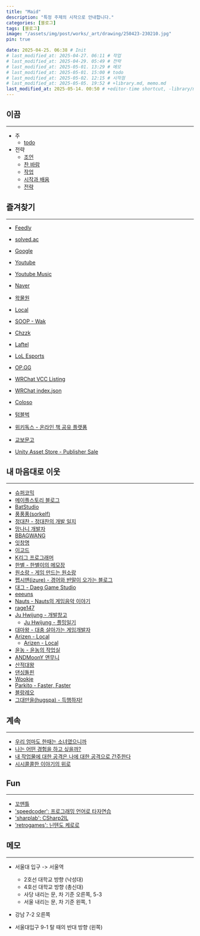 ```yaml
---
title: "Maid"
description: "특정 주제의 시작으로 안내합니다."
categories: [블로그]
tags: [블로그]
image: "/assets/img/post/works/_art/drawing/250423-230210.jpg"
pin: true

date: 2025-04-25. 06:38 # Init
# last_modified_at: 2025-04-27. 06:11 # 작업
# last_modified_at: 2025-04-29. 05:49 # 전략
# last_modified_at: 2025-05-01. 13:29 # 메모
# last_modified_at: 2025-05-01. 15:00 # todo
# last_modified_at: 2025-05-02. 12:15 # 시작점
# last_modified_at: 2025-05-05. 19:52 # +library.md, memo.md
last_modified_at: 2025-05-14. 00:50 # +editor-time shortcut, -library/memo.md, +시시콜콜한 이야기의 위로
---
```


## 이끔

---

- 주
  - [todo](/posts/todo/) [](/_posts/stone/library/2025-05-01-todo.md)
- 전략
  - [조언](/posts/advice/) [](/_posts/stone/think/strategy/2023-01-31-advice.md)
  - [찬 바람](/posts/cold) [](/_posts/stone/think/strategy/2024-11-13-cold.md)
  - [작업](/posts/mindset-project) [](/_posts/stone/think/strategy/2024-11-15-mindset-project.md)
  - [시작과 배움](/posts/mindset-start-learn) [](/_posts/stone/think/strategy/2024-11-15-mindset-start-learn.md)
  - [전략](/posts/strategy) [](/_posts/stone/think/strategy/2025-04-18-strategy.md)

## 즐겨찾기

---

- [Feedly](https://feedly.com/i/my)

- [solved.ac](https://solved.ac)

- [Google](https://www.google.com/)
- [Youtube](https://www.youtube.com/)
- [Youtube Music](https://music.youtube.com/)
- [Naver](https://www.naver.com/)
- [왁물원](https://cafe.naver.com/steamindiegame)

- [Local](http://127.0.0.1:4000/)

- [SOOP - Wak](https://play.afreecatv.com/ecvhao/)
- [Chzzk](https://chzzk.naver.com/)
- [Laftel](https://laftel.net/)

- [LoL Esports](https://lolesports.com/)
- [OP.GG](https://www.op.gg/)

- [WRChat VCC Listing](https://wrchat.github.io/Woodon/)
- [WRChat index.json](https://wrchat.github.io/Woodon/index.json)

- [Coloso](https://coloso.co.kr/)
- [텀블벅](https://tumblbug.com/discover?tab=category&category=video-games)
- [위키독스 - 온라인 책 공유 플랫폼](https://wikidocs.net/)
- [교보문고](https://ebook.kyobobook.co.kr/dig/pnd/showcase?pageNo=3819&cmdt=EBK&clst1=21&clst2=&clst3=&landing=Y)
- [Unity Asset Store - Publisher Sale](https://assetstore.unity.com/ko-KR/publisher-sale)

## 내 마음대로 이웃

---

- [슈퍼코믹](https://blog.naver.com/ekfvoddl3535)
- [메이플스토리 블로그](https://blog.maplestory.nexon.com/)
- [BatStudio](https://www.ibatstudio.com/)
- [풍풍풍(sorkelf)](https://blog.naver.com/sorkelf)
- [정대찬 - 정대찬의 개발 일지](https://24dc-m.tistory.com/)
- [망나니 개발자](https://mangkyu.tistory.com/category)
- [BBAGWANG](https://bbagwang.com/posts/)
- [잇창명](https://eatchangmyeong.github.io/)
- [이고드](https://dogy3045.tistory.com/)
- [K리그 프로그래머](https://jeho.page/)
- [한별 - 한별이의 메모장](https://blog.naver.com/twinkle_onestar)
- [원소랑 - 게임 만드는 원소랑](https://blog.naver.com/sorang226/221709362869)
- [펩시맨(izure) - 경어와 반말이 오가는 블로그](https://blog.naver.com/izure)
- [대그 - Daeg Game Studio](https://blog.naver.com/mbjjang0321)
- [eeeuns](https://eeeuns.github.io/)
- [Nauts - Nauts의 게임음악 이야기](https://blog.naver.com/supernauts)
- [rage147](https://blog.naver.com/rage147-owo)
- [Ju Hwijung - 개발창고](https://blog.juhwijung.com/)
  - [Ju Hwijung - 플밍일기](https://blog.naver.com/5755084)
- [대마왕 - 대충 살아가는 게임개발자](https://chulin28ho.tistory.com/)
- [Arizen - Local](https://blog.naver.com/dkflwps/223623274650)
  - [Arizen - Local](https://w0lf.kr/pages/index)
- [윤농 - 윤농의 작업실](https://blog.naver.com/tigermon)
- [ANDMoonY 앤무니](https://blog.naver.com/PostList.naver?blogId=myoh8901)
- [산적대왕](https://blog.naver.com/raveneer)
- [댄싱돌핀](https://blog.naver.com/jysa000)
- [Wookje](https://wookje.dance/)
- [Parkito - Faster, Faster](https://shoark7.github.io/)
- [블랑레오](https://blog.naver.com/blancleo/)
- [그대만을(hugspa) - 득행하자!](https://blog.naver.com/hugspa)

## 계속

---

- [우리 엄마도 한때는 소녀였으니까](https://brunch.co.kr/@whizzer4/79)
- [나는 어떤 경험을 하고 싶을까?](https://blog.naver.com/jysa000/223676533324)
- [내 작업물에 대한 공격은 나에 대한 공격으로 간주한다](https://brunch.co.kr/@064040503a2242a/42)
- [시시콜콜한 이야기의 위로](https://brunch.co.kr/@dangkunlove/21)

## Fun

---

- [꼬맨틀](https://semantle-ko.newsjel.ly/)
- ['speedcoder': 프로그래밍 언어로 타자연습](https://www.speedcoder.net/)
- ['sharplab': CSharp2IL](https://sharplab.io/)
- ['retrogames': 닌텐도 케로로](https://www.retrogames.cc/search?q=keroro)

## 메모

---

- 서울대 입구 -> 서울역
  - 2호선 대학교 방향 (낙성대)
  - 4호선 대학교 방향 (총신대)
  - 사당 내리는 문, 차 기준 오른쪽, 5-3
  - 서울 내리는 문, 차 기준 왼쪽, 1

- 강남 7-2 오른쪽
- 서울대입구 9-1 탈 때의 반대 방향 (왼쪽)
